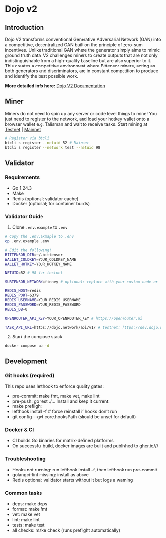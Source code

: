 # Dojo v2

## Introduction

Dojo V2 transforms conventional Generative Adversarial Network (GAN) into a competitive, decentralized GAN built on the principle of zero-sum incentives. Unlike traditional GAN where the generator simply aims to mimic ground truth data, V2 challenges miners to create outputs that are not only indistinguishable from a high-quality baseline but are also superior to it. This creates a competitive environment where Bittensor miners, acting as both generators and discriminators, are in constant competition to produce and identify the best possible work.

**More detailed info here:** [Dojo V2 Documentation](https://docs.tensorplex.ai/tensorplex-docs/tensorplex-dojo-bittensor-subnet/subnet-mechanism)

## Miner

Miners do not need to spin up any server or code level things to mine! You just need to register to the network, and load your hotkey wallet onto a browser wallet e.g. Talisman and wait to receive tasks.
Start mining at [Testnet](https://testnet.dojo.network) | [Mainnet](https://dojo.network)

```bash
# Register via btcli
btcli s register --netuid 52 # Mainnet
btcli s register --network test --netuid 98
```

## Validator

### Requirements

- Go 1.24.3
- Make
- Redis (optional; validator cache)
- Docker (optional; for container builds)

### Validator Guide

1. Clone `.env.example` to `.env`

```bash
# Copy the .env.exmaple to .env
cp .env.example .env

# Edit the following!
BITTENSOR_DIR=~/.bittensor
WALLET_COLDKEY=YOUR_COLDKEY_NAME
WALLET_HOTKEY=YOUR_HOTKEY_NAME

NETUID=52 # 98 for testnet

SUBTENSOR_NETWORK=finney # optional: replace with your custom node or `test` for testnet

REDIS_HOST=redis
REDIS_PORT=6379
REDIS_USERNAME=YOUR_REDIS_USERNAME
REDIS_PASSWORD=YOUR_REDIS_PASSWORD
REDIS_DB=0

OPENROUTER_API_KEY=YOUR_OPENROUTER_KEY # https://openrouter.ai

TASK_API_URL=https://dojo.network/api/v1/ # testnet: https://dev.dojo.network/api/v1
```

2. Start the compose stack

```bash
docker compose up -d
```

## Development

### Git hooks (required)

This repo uses lefthook to enforce quality gates:

- pre-commit: make fmt, make vet, make lint
- pre-push: go test ./...
  Install and keep it current:
- make preflight
- lefthook install -f # force reinstall if hooks don’t run
- git config --get core.hooksPath (should be unset for default)

### Docker & CI

- CI builds Go binaries for matrix-defined platforms
- On successful build, docker images are built and published to ghcr.io/<owner>/<repo>/<app>

### Troubleshooting

- Hooks not running: run lefthook install -f, then lefthook run pre-commit
- golangci-lint missing: install as above
- Redis optional: validator starts without it but logs a warning

### Common tasks

- deps: make deps
- format: make fmt
- vet: make vet
- lint: make lint
- tests: make test
- all checks: make check (runs preflight automatically)
